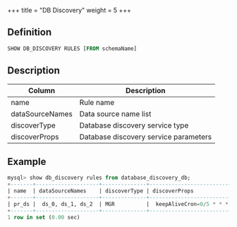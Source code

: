+++
title = "DB Discovery"
weight = 5
+++

## Definition

```sql
SHOW DB_DISCOVERY RULES [FROM schemaName]              
```

## Description

| Column          | Description           |
| --------------- | --------------------- |
| name            | Rule name             |
| dataSourceNames | Data source name list |
| discoverType    | Database discovery service type        |
| discoverProps   | Database discovery service parameters  |

## Example

```sql
mysql> show db_discovery rules from database_discovery_db;
+-------+--------------------+--------------+-------------------------------------------------------------------------------------------------------------+
| name  | dataSourceNames    | discoverType | discoverProps                                                                                               |
+-------+--------------------+--------------+-------------------------------------------------------------------------------------------------------------+
| pr_ds |  ds_0, ds_1, ds_2  | MGR          |  keepAliveCron=0/5 * * * * ?, zkServerLists=localhost:2181, groupName=92504d5b-6dec-11e8-91ea-246e9612aaf1  |
+-------+--------------------+--------------+-------------------------------------------------------------------------------------------------------------+
1 row in set (0.00 sec)
```
